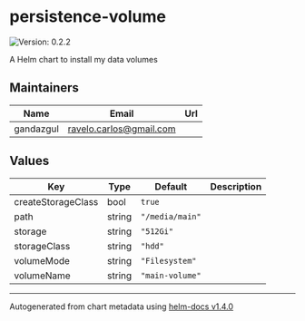 # persistence-volume

![Version: 0.2.2](https://img.shields.io/badge/Version-0.2.2-informational?style=flat-square)

A Helm chart to install my data volumes

## Maintainers

| Name | Email | Url |
| ---- | ------ | --- |
| gandazgul | ravelo.carlos@gmail.com |  |

## Values

| Key | Type | Default | Description |
|-----|------|---------|-------------|
| createStorageClass | bool | `true` |  |
| path | string | `"/media/main"` |  |
| storage | string | `"512Gi"` |  |
| storageClass | string | `"hdd"` |  |
| volumeMode | string | `"Filesystem"` |  |
| volumeName | string | `"main-volume"` |  |

----------------------------------------------
Autogenerated from chart metadata using [helm-docs v1.4.0](https://github.com/norwoodj/helm-docs/releases/v1.4.0)

